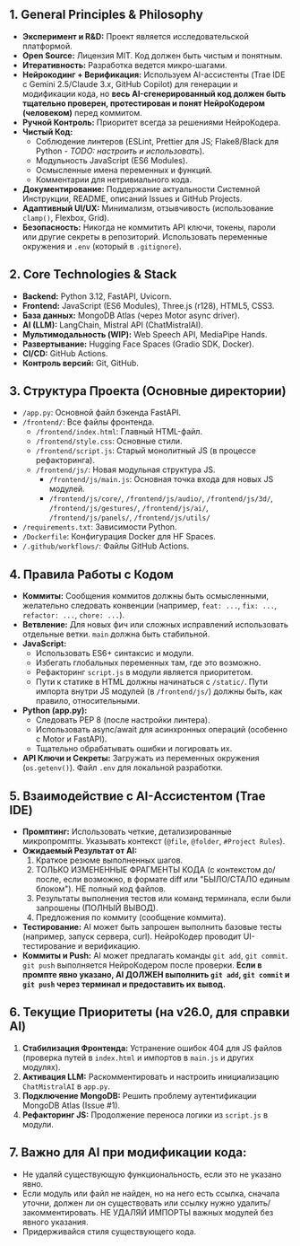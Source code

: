## 1. General Principles & Philosophy
- **Эксперимент и R&D:** Проект является исследовательской платформой.
- **Open Source:** Лицензия MIT. Код должен быть чистым и понятным.
- **Итеративность:** Разработка ведется микро-шагами.
- **Нейрокодинг + Верификация:** Используем AI-ассистенты (Trae IDE с Gemini 2.5/Claude 3.x, GitHub Copilot) для генерации и модификации кода, но **весь AI-сгенерированный код должен быть тщательно проверен, протестирован и понят НейроКодером (человеком)** перед коммитом.
- **Ручной Контроль:** Приоритет всегда за решениями НейроКодера.
- **Чистый Код:** 
    - Соблюдение линтеров (ESLint, Prettier для JS; Flake8/Black для Python - *TODO: настроить и использовать*).
    - Модульность JavaScript (ES6 Modules).
    - Осмысленные имена переменных и функций.
    - Комментарии для нетривиального кода.
- **Документирование:** Поддержание актуальности Системной Инструкции, README, описаний Issues и GitHub Projects.
- **Адаптивный UI/UX:** Минимализм, отзывчивость (использование `clamp()`, Flexbox, Grid).
- **Безопасность:** Никогда не коммитить API ключи, токены, пароли или другие секреты в репозиторий. Использовать переменные окружения и `.env` (который в `.gitignore`).

## 2. Core Technologies & Stack
- **Backend:** Python 3.12, FastAPI, Uvicorn.
- **Frontend:** JavaScript (ES6 Modules), Three.js (r128), HTML5, CSS3.
- **База данных:** MongoDB Atlas (через Motor async driver).
- **AI (LLM):** LangChain, Mistral API (ChatMistralAI).
- **Мультимодальность (WIP):** Web Speech API, MediaPipe Hands.
- **Развертывание:** Hugging Face Spaces (Gradio SDK, Docker).
- **CI/CD:** GitHub Actions.
- **Контроль версий:** Git, GitHub.

## 3. Структура Проекта (Основные директории)
- `/app.py`: Основной файл бэкенда FastAPI.
- `/frontend/`: Все файлы фронтенда.
    - `/frontend/index.html`: Главный HTML-файл.
    - `/frontend/style.css`: Основные стили.
    - `/frontend/script.js`: Старый монолитный JS (в процессе рефакторинга).
    - `/frontend/js/`: Новая модульная структура JS.
        - `/frontend/js/main.js`: Основная точка входа для новых JS модулей.
        - `/frontend/js/core/`, `/frontend/js/audio/`, `/frontend/js/3d/`, `/frontend/js/gestures/`, `/frontend/js/ai/`, `/frontend/js/panels/`, `/frontend/js/utils/`
- `/requirements.txt`: Зависимости Python.
- `/Dockerfile`: Конфигурация Docker для HF Spaces.
- `/.github/workflows/`: Файлы GitHub Actions.

## 4. Правила Работы с Кодом
- **Коммиты:** Сообщения коммитов должны быть осмысленными, желательно следовать конвенции (например, `feat: ...`, `fix: ...`, `refactor: ...`, `chore: ...`).
- **Ветвление:** Для новых фич или сложных исправлений использовать отдельные ветки. `main` должна быть стабильной.
- **JavaScript:**
    - Использовать ES6+ синтаксис и модули.
    - Избегать глобальных переменных там, где это возможно.
    - Рефакторинг `script.js` в модули является приоритетом.
    - Пути к статике в HTML должны начинаться с `/static/`. Пути импорта внутри JS модулей (в `/frontend/js/`) должны быть, как правило, относительными.
- **Python (app.py):**
    - Следовать PEP 8 (после настройки линтера).
    - Использовать async/await для асинхронных операций (особенно с Motor и FastAPI).
    - Тщательно обрабатывать ошибки и логировать их.
- **API Ключи и Секреты:** Загружать из переменных окружения (`os.getenv()`). Файл `.env` для локальной разработки.

## 5. Взаимодействие с AI-Ассистентом (Trae IDE)
- **Промптинг:** Использовать четкие, детализированные микропромпты. Указывать контекст (`@file`, `@folder`, `#Project Rules`).
- **Ожидаемый Результат от AI:**
    1.  Краткое резюме выполненных шагов.
    2.  ТОЛЬКО ИЗМЕНЕННЫЕ ФРАГМЕНТЫ КОДА (с контекстом до/после, если возможно, в формате diff или "БЫЛО/СТАЛО единым блоком"). НЕ полный код файлов.
    3.  Результаты выполнения тестов или команд терминала, если были запрошены (ПОЛНЫЙ ВЫВОД).
    4.  Предложения по коммиту (сообщение коммита).
- **Тестирование:** AI может быть запрошен выполнить базовые тесты (например, запуск сервера, curl). НейроКодер проводит UI-тестирование и верификацию.
- **Коммиты и Push:** AI может предлагать команды `git add`, `git commit`. `git push` выполняется НейроКодером после проверки. **Если в промпте явно указано, AI ДОЛЖЕН выполнить `git add`, `git commit` и `git push` через терминал и предоставить их вывод.**

## 6. Текущие Приоритеты (на v26.0, для справки AI)
1.  **Стабилизация Фронтенда:** Устранение ошибок 404 для JS файлов (проверка путей в `index.html` и импортов в `main.js` и других модулях).
2.  **Активация LLM:** Раскомментировать и настроить инициализацию `ChatMistralAI` в `app.py`.
3.  **Подключение MongoDB:** Решить проблему аутентификации MongoDB Atlas (Issue #1).
4.  **Рефакторинг JS:** Продолжение переноса логики из `script.js` в модули.

## 7. Важно для AI при модификации кода:
- Не удаляй существующую функциональность, если это не указано явно.
- Если модуль или файл не найден, но на него есть ссылка, сначала уточни, должен ли он существовать или ссылку нужно удалить/закомментировать. НЕ УДАЛЯЙ ИМПОРТЫ важных модулей без явного указания.
- Придерживайся стиля существующего кода.